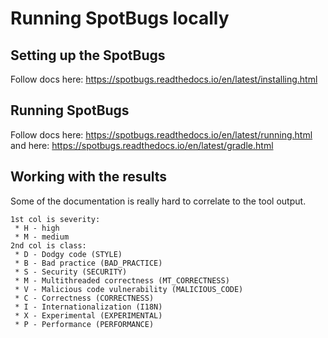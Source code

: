 # Running SpotBugs locally

## Setting up the SpotBugs
Follow docs here: https://spotbugs.readthedocs.io/en/latest/installing.html 

## Running SpotBugs
Follow docs here: https://spotbugs.readthedocs.io/en/latest/running.html
and here: https://spotbugs.readthedocs.io/en/latest/gradle.html

## Working with the results
Some of the documentation is really hard to correlate to the tool output. 

    1st col is severity: 
     * H - high
     * M - medium
    2nd col is class:
     * D - Dodgy code (STYLE)
     * B - Bad practice (BAD_PRACTICE)
     * S - Security (SECURITY)
     * M - Multithreaded correctness (MT_CORRECTNESS)
     * V - Malicious code vulnerability (MALICIOUS_CODE)
     * C - Correctness (CORRECTNESS)
     * I - Internationalization (I18N)
     * X - Experimental (EXPERIMENTAL)
     * P - Performance (PERFORMANCE)
